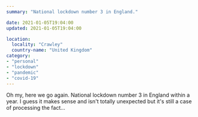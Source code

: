 ```yaml
---
summary: "National lockdown number 3 in England."

date: 2021-01-05T19:04:00
updated: 2021-01-05T19:04:00

location:
  locality: "Crawley"
  country-name: "United Kingdom"
category:
- "personal"
- "lockdown"
- "pandemic"
- "covid-19"
---
```


Oh my, here we go again. National lockdown number 3 in England within a year. I guess it makes sense and isn't totally unexpected but it's still a case of processing the fact&hellip;
